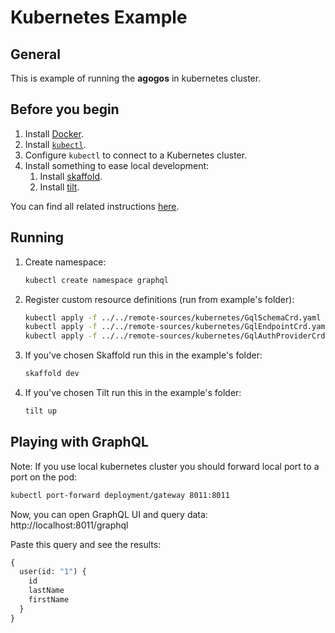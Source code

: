 # Kubernetes Example

## General

This is example of running the **agogos** in kubernetes cluster.

## Before you begin

1. Install [Docker](https://www.docker.com/get-started).
2. Install [`kubectl`](https://kubernetes.io/docs/tasks/tools/install-kubectl/).
3. Configure `kubectl` to connect to a Kubernetes cluster.
4. Install something to ease local development:
   1. Install [skaffold](https://skaffold.dev/docs/getting-started/).
   2. Install [tilt](https://docs.tilt.dev/install.html).

You can find all related instructions [here](https://skaffold.dev/docs/getting-started/).

## Running

1. Create namespace:

    ```bash
    kubectl create namespace graphql
    ```

2. Register custom resource definitions (run from example's folder):

    ```bash
    kubectl apply -f ../../remote-sources/kubernetes/GqlSchemaCrd.yaml
    kubectl apply -f ../../remote-sources/kubernetes/GqlEndpointCrd.yaml
    kubectl apply -f ../../remote-sources/kubernetes/GqlAuthProviderCrd.yaml
    ```

3. If you've chosen Skaffold run this in the example's folder:

    ```bash
    skaffold dev
    ```

4. If you've chosen Tilt run this in the example's folder:

    ```bash
    tilt up
    ```

## Playing with GraphQL

Note: If you use local kubernetes cluster you should forward local port to a port on the pod:

```bash
kubectl port-forward deployment/gateway 8011:8011
```

Now, you can open GraphQL UI and query data:
http://localhost:8011/graphql

Paste this query and see the results:
```graphql
{
  user(id: "1") {
    id
    lastName
    firstName
  }
}
```
